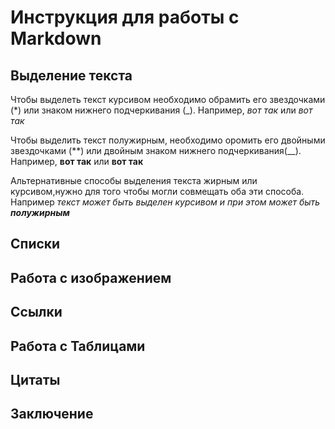 # Инструкция для работы с Markdown

## Выделение текста

Чтобы выделеть текст курсивом необходимо обрамить его звездочками (*) или знаком нижнего подчеркивания (_). Например, *вот так* или _вот так_

Чтобы выделить текст полужирным, необходимо оромить его двойными звездочками (**) или двойным знаком нижнего подчеркивания(__). Например, **вот так** или __вот так__

Альтернативные способы выделения текста жирным или курсивом,нужно для того чтобы могли совмещать оба эти способа. Например _текст может быть выделен курсивом и при этом может быть **полужирным**_

## Списки

## Работа с изображением

## Ссылки

## Работа  с Таблицами

## Цитаты 

## Заключение

